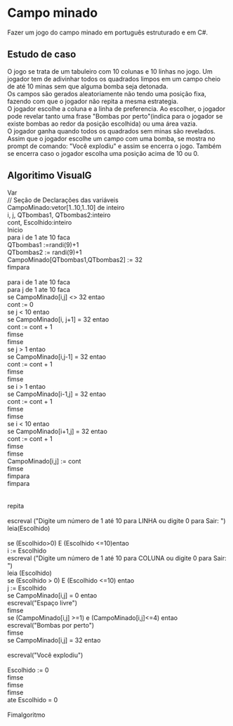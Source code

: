 # Campo minado
Fazer um jogo do campo minado em português estruturado e em C#. <br>

## Estudo de caso
O jogo se trata de um tabuleiro com 10 colunas e 10 linhas no jogo. Um jogador tem de adivinhar todos os quadrados limpos em um campo cheio de até 10 minas sem que alguma bomba seja detonada.<br>
Os campos são gerados aleatoriamente não tendo uma posição fixa, fazendo com que o jogador não repita a mesma estrategia.<br>
O jogador escolhe a coluna e a linha de preferencia. Ao escolher, o jogador pode revelar tanto uma frase "Bombas por perto"(indica para o jogador se existe bombas ao redor da posição escolhida) ou uma área vazia.<br> 
O jogador ganha quando todos os quadrados sem minas são revelados.<br>
Assim que o jogador escolhe um campo com uma bomba, se mostra no prompt de comando: "Você explodiu" e assim se encerra o jogo. Também se encerra caso o jogador escolha 
uma posição acima de 10 ou 0.<br>
## Algoritimo VisualG
Var<br>
// Seção de Declarações das variáveis <br>
CampoMinado:vetor[1..10,1..10] de inteiro<br>
i, j, QTbombas1, QTbombas2:inteiro<br>
cont, Escolhido:inteiro<br>
Inicio<br>
para i de 1 ate 10 faca<br>
QTbombas1 :=randi(9)+1<br>
QTbombas2 := randi(9)+1<br>
CampoMinado[QTbombas1,QTbombas2] := 32<br>
fimpara<br>
<br>
para i de 1 ate 10 faca<br>
para j de 1 ate 10 faca<br>
se CampoMinado[i,j] <> 32 entao<br>
cont := 0<br>
se j < 10 entao<br>
se CampoMinado[i, j+1] = 32 entao<br>
cont := cont + 1<br>
fimse<br>
fimse<br>
se j > 1 entao<br>
se CampoMinado[i,j-1] = 32 entao<br>
cont := cont + 1<br>
fimse<br>
fimse<br>
se i > 1 entao<br>
se CampoMinado[i-1,j] = 32 entao<br>
cont := cont + 1<br>
fimse<br>
fimse<br>
se i < 10 entao<br>
se CampoMinado[i+1,j] = 32 entao<br>
cont := cont + 1<br>
fimse<br>
fimse<br>
CampoMinado[i,j] := cont<br>
fimse<br>
fimpara<br>
fimpara<br>
<br>
<br>
repita<br>
<br>
escreval ("Digite um número de 1 até 10 para LINHA ou digite 0 para Sair: ")<br>
leia(Escolhido)<br>
<br>
se (Escolhido>0) E (Escolhido <=10)entao<br>
i := Escolhido<br>
escreval ("Digite um número de 1 até 10 para COLUNA ou digite 0 para Sair: ")<br>
leia (Escolhido)<br>
se (Escolhido > 0) E (Escolhido <=10) entao<br>
j := Escolhido<br>
se CampoMinado[i,j] = 0 entao<br>
escreval("Espaço livre")<br>
fimse<br>
se (CampoMinado[i,j] >=1) e (CampoMinado[i,j]<=4) entao<br>
             escreval("Bombas por perto")<br>
           fimse<br>
 se CampoMinado[i,j] = 32 entao<br>
<br>
              escreval("Você explodiu")<br>
<br>
Escolhido := 0<br>
fimse<br>
fimse<br>
fimse<br>
ate Escolhido = 0<br>
<br>
Fimalgoritmo<br>
